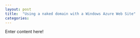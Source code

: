 ```yaml
---
layout: post
title:  "Using a naked domain with a Windows Azure Web Site"
categories: 
---
```


Enter content here!
